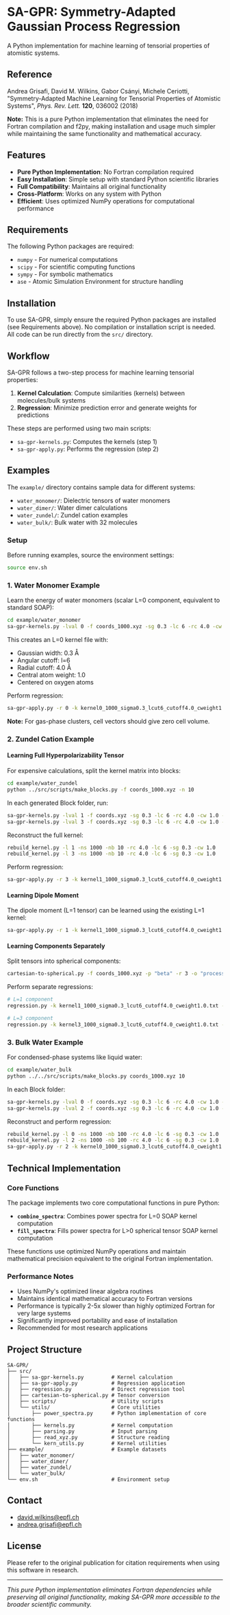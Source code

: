 # SA-GPR: Symmetry-Adapted Gaussian Process Regression

A Python implementation for machine learning of tensorial properties of atomistic systems.

## Reference

Andrea Grisafi, David M. Wilkins, Gabor Csányi, Michele Ceriotti, "Symmetry-Adapted Machine Learning for Tensorial Properties of Atomistic Systems", *Phys. Rev. Lett.* **120**, 036002 (2018)

**Note:** This is a pure Python implementation that eliminates the need for Fortran compilation and f2py, making installation and usage much simpler while maintaining the same functionality and mathematical accuracy.

## Features

- **Pure Python Implementation**: No Fortran compilation required
- **Easy Installation**: Simple setup with standard Python scientific libraries
- **Full Compatibility**: Maintains all original functionality
- **Cross-Platform**: Works on any system with Python
- **Efficient**: Uses optimized NumPy operations for computational performance

## Requirements

The following Python packages are required:

- `numpy` - For numerical computations
- `scipy` - For scientific computing functions
- `sympy` - For symbolic mathematics
- `ase` - Atomic Simulation Environment for structure handling


## Installation

To use SA-GPR, simply ensure the required Python packages are installed (see Requirements above). No compilation or installation script is needed. All code can be run directly from the `src/` directory.

## Workflow

SA-GPR follows a two-step process for machine learning tensorial properties:

1. **Kernel Calculation**: Compute similarities (kernels) between molecules/bulk systems
2. **Regression**: Minimize prediction error and generate weights for predictions

These steps are performed using two main scripts:

- `sa-gpr-kernels.py`: Computes the kernels (step 1)
- `sa-gpr-apply.py`: Performs the regression (step 2)

## Examples

The `example/` directory contains sample data for different systems:

- `water_monomer/`: Dielectric tensors of water monomers
- `water_dimer/`: Water dimer calculations
- `water_zundel/`: Zundel cation examples
- `water_bulk/`: Bulk water with 32 molecules

### Setup

Before running examples, source the environment settings:

```bash
source env.sh
```

### 1. Water Monomer Example

Learn the energy of water monomers (scalar L=0 component, equivalent to standard SOAP):

```bash
cd example/water_monomer
sa-gpr-kernels.py -lval 0 -f coords_1000.xyz -sg 0.3 -lc 6 -rc 4.0 -cw 1.0 -cen O
```

This creates an L=0 kernel file with:
- Gaussian width: 0.3 Å
- Angular cutoff: l=6
- Radial cutoff: 4.0 Å
- Central atom weight: 1.0
- Centered on oxygen atoms

Perform regression:

```bash
sa-gpr-apply.py -r 0 -k kernel0_1000_sigma0.3_lcut6_cutoff4.0_cweight1.0_n0.txt -rdm 200 -ftr 1.0 -f coords_1000.xyz -p "potential" -lm 1e-8
```

**Note:** For gas-phase clusters, cell vectors should give zero cell volume.

### 2. Zundel Cation Example

#### Learning Full Hyperpolarizability Tensor

For expensive calculations, split the kernel matrix into blocks:

```bash
cd example/water_zundel
python ../src/scripts/make_blocks.py -f coords_1000.xyz -n 10
```

In each generated Block folder, run:

```bash
sa-gpr-kernels.py -lval 1 -f coords.xyz -sg 0.3 -lc 6 -rc 4.0 -cw 1.0 -cen O
sa-gpr-kernels.py -lval 3 -f coords.xyz -sg 0.3 -lc 6 -rc 4.0 -cw 1.0 -cen O
```

Reconstruct the full kernel:

```bash
rebuild_kernel.py -l 1 -ns 1000 -nb 10 -rc 4.0 -lc 6 -sg 0.3 -cw 1.0
rebuild_kernel.py -l 3 -ns 1000 -nb 10 -rc 4.0 -lc 6 -sg 0.3 -cw 1.0
```

Perform regression:

```bash
sa-gpr-apply.py -r 3 -k kernel1_1000_sigma0.3_lcut6_cutoff4.0_cweight1.0.txt kernel3_1000_sigma0.3_lcut6_cutoff4.0_cweight1.0.txt -rdm 200 -ftr 1.0 -f coords_1000.xyz -p "beta" -lm 1e-6 1e-3
```

#### Learning Dipole Moment

The dipole moment (L=1 tensor) can be learned using the existing L=1 kernel:

```bash
sa-gpr-apply.py -r 1 -k kernel1_1000_sigma0.3_lcut6_cutoff4.0_cweight1.0.txt -rdm 200 -ftr 1.0 -f coords_1000.xyz -p "mu" -lm 1e-3
```

#### Learning Components Separately

Split tensors into spherical components:

```bash
cartesian-to-spherical.py -f coords_1000.xyz -p "beta" -r 3 -o "processed_coords_1000.xyz"
```

Perform separate regressions:

```bash
# L=1 component
regression.py -k kernel1_1000_sigma0.3_lcut6_cutoff4.0_cweight1.0.txt -f processed_coords_1000.xyz -p "beta_L1" -rdm 200 -nc 5 -ftr 1.0 -lm 1e-6 -o outputL1.out

# L=3 component
regression.py -k kernel3_1000_sigma0.3_lcut6_cutoff4.0_cweight1.0.txt -f processed_coords_1000.xyz -p "beta_L3" -l 3 -rdm 200 -nc 5 -ftr 1.0 -lm 1e-6 -o outputL3.out
```

### 3. Bulk Water Example

For condensed-phase systems like liquid water:

```bash
cd example/water_bulk
python ../../src/scripts/make_blocks.py coords_1000.xyz 10
```

In each Block folder:

```bash
sa-gpr-kernels.py -lval 0 -f coords.xyz -sg 0.3 -lc 6 -rc 4.0 -cw 1.0 -cen O
sa-gpr-kernels.py -lval 2 -f coords.xyz -sg 0.3 -lc 6 -rc 4.0 -cw 1.0 -cen O
```

Reconstruct and perform regression:

```bash
rebuild_kernel.py -l 0 -ns 1000 -nb 100 -rc 4.0 -lc 6 -sg 0.3 -cw 1.0
rebuild_kernel.py -l 2 -ns 1000 -nb 100 -rc 4.0 -lc 6 -sg 0.3 -cw 1.0
sa-gpr-apply.py -r 2 -k kernel0_1000_sigma0.3_lcut6_cutoff4.0_cweight1.0_n0.txt kernel2_1000_sigma0.3_lcut6_cutoff4.0_cweight1.0_n0.txt -rdm 200 -ftr 1.0 -f coords_1000.xyz -p "epsilon" -lm 1e-4 1e-4
```

## Technical Implementation

### Core Functions

The package implements two core computational functions in pure Python:

- **`combine_spectra`**: Combines power spectra for L=0 SOAP kernel computation
- **`fill_spectra`**: Fills power spectra for L>0 spherical tensor SOAP kernel computation

These functions use optimized NumPy operations and maintain mathematical precision equivalent to the original Fortran implementation.

### Performance Notes

- Uses NumPy's optimized linear algebra routines
- Maintains identical mathematical accuracy to Fortran versions
- Performance is typically 2-5x slower than highly optimized Fortran for very large systems
- Significantly improved portability and ease of installation
- Recommended for most research applications

## Project Structure

```
SA-GPR/
├── src/
│   ├── sa-gpr-kernels.py         # Kernel calculation
│   ├── sa-gpr-apply.py           # Regression application
│   ├── regression.py             # Direct regression tool
│   ├── cartesian-to-spherical.py # Tensor conversion
│   ├── scripts/                  # Utility scripts
│   └── utils/                    # Core utilities
│       ├── power_spectra.py      # Python implementation of core functions
│       ├── kernels.py            # Kernel computation
│       ├── parsing.py            # Input parsing
│       ├── read_xyz.py           # Structure reading
│       └── kern_utils.py         # Kernel utilities
├── example/                      # Example datasets
│   ├── water_monomer/
│   ├── water_dimer/
│   ├── water_zundel/
│   └── water_bulk/
└── env.sh                        # Environment setup
```

## Contact

- david.wilkins@epfl.ch
- andrea.grisafi@epfl.ch

## License

Please refer to the original publication for citation requirements when using this software in research.

---

*This pure Python implementation eliminates Fortran dependencies while preserving all original functionality, making SA-GPR more accessible to the broader scientific community.*
